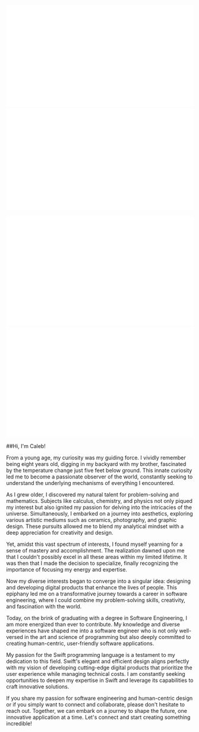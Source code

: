 ![GitHub User Statistics Dark](https://raw.githubusercontent.com/calebbarzee/profile_stats/master/generated/overview.svg#gh-dark-mode-only)
![GitHub User Statistics Light](https://raw.githubusercontent.com/calebbarzee/profile_stats/master/generated/overview.svg#gh-light-mode-only)

![GitHub User Language Statistics Dark](https://raw.githubusercontent.com/calebbarzee/profile_stats/master/generated/languages.svg#gh-dark-mode-only)
![GitHub User Language Statistics Light](https://raw.githubusercontent.com/calebbarzee/profile_stats/master/generated/languages.svg#gh-light-mode-only)

##Hi, I'm Caleb!

From a young age, my curiosity was my guiding force. I vividly remember being eight years old, digging in my backyard with my brother, fascinated by the temperature change just five feet below ground. This innate curiosity led me to become a passionate observer of the world, constantly seeking to understand the underlying mechanisms of everything I encountered.

As I grew older, I discovered my natural talent for problem-solving and mathematics. Subjects like calculus, chemistry, and physics not only piqued my interest but also ignited my passion for delving into the intricacies of the universe. Simultaneously, I embarked on a journey into aesthetics, exploring various artistic mediums such as ceramics, photography, and graphic design. These pursuits allowed me to blend my analytical mindset with a deep appreciation for creativity and design.

Yet, amidst this vast spectrum of interests, I found myself yearning for a sense of mastery and accomplishment. The realization dawned upon me that I couldn't possibly excel in all these areas within my limited lifetime. It was then that I made the decision to specialize, finally recognizing the importance of focusing my energy and expertise.

Now my diverse interests began to converge into a singular idea: designing and developing digital products that enhance the lives of people. This epiphany led me on a transformative journey towards a career in software engineering, where I could combine my problem-solving skills, creativity, and fascination with the world.

Today, on the brink of graduating with a degree in Software Engineering, I am more energized than ever to contribute. My knowledge and diverse experiences have shaped me into a software engineer who is not only well-versed in the art and science of programming but also deeply committed to creating human-centric, user-friendly software applications.

My passion for the Swift programming language is a testament to my dedication to this field. Swift's elegant and efficient design aligns perfectly with my vision of developing cutting-edge digital products that prioritize the user experience while managing technical costs. I am constantly seeking opportunities to deepen my expertise in Swift and leverage its capabilities to craft innovative solutions.

If you share my passion for software engineering and human-centric design or if you simply want to connect and collaborate, please don't hesitate to reach out. Together, we can embark on a journey to shape the future, one innovative application at a time. Let's connect and start creating something incredible!
